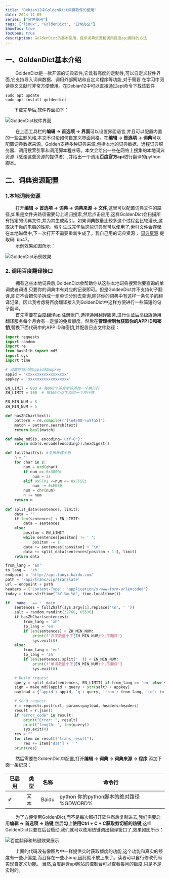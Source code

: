 ```yaml
---
title: "Debian12中GoldenDict词典软件的使用"
date: 2024-11-05
series: ["软件使用"]
tags: ["linux", "GoldenDict", "日常办公"]
ShowToc: true
TocOpen: true
description: GoldenDict的基本使用，提供词典资源和调用百度api翻译的方法
---
```


## 一、GoldenDict基本介绍

&emsp;&emsp; GoldenDict是一款开源的词典软件,它具有高度的定制性,可以自定义软件界面,它支持导入词典数据、调用外部网站和自定义程序等功能,对于需要
在学习中阅读英文文献时非常方便使用。在Debian12中可以直接通过apt命令下载该软件

``` shell
sudo apt update
sudo apt install goldendict
```

&emsp;&emsp;下载完毕后,软件界面如下：

![GoldenDict软件界面](/images/goldendict软件.png)

&emsp;&emsp; 在上面工具栏的**编辑 -> 首选项 -> 界面**可以设置界面语言,并且可以配置内置的一些主题风格,本文不讨论如何自定义界面风格。在**编辑 -> 首选项 -> 词典**可以配置词典数据来源。Golden支持多种词典来源,包括本地的词典数据、远程词典服务器、调用搜索引擎和调用脚本程序等。本文会给出一些在网络上搜集的本地词典资源（感谢这些资源的提供者）,并给出一个调用**百度官方api**进行翻译的python脚本。</p>

## 二、词典资源配置

### 1.本地词典资源

&emsp;&emsp; 打开**编辑 -> 首选项 -> 词典 -> 词典来源 -> 文件**,这里可以配置词典文件的路径,如果是文件夹路径需要勾上递归搜索,然后点击应用,这样GoldenDict会扫描所有指定的词典文件,并为其生成索引。如果词典数量比较多这个过程会比较漫长,这取决于你的电脑的性能。索引生成完毕后这些词典就可以使用了,索引文件会存储在本地磁盘中,下一次打开不需要重新生成了。我自己用的词典资源：
[词典资源](https://pan.baidu.com/s/10IJi6kACrTUGvQcmH_E-Bw?pwd=bp47) 提取码: bp47。</br>
&emsp;&emsp; 示例效果如图所示：

![GoldenDict示例效果](/images/goldendict效果.png)</p>

### 2. 调用百度翻译接口
&emsp;&emsp; 拥有这些本地词典后,GoldenDict会帮助你从这些本地词典搜索你要查询的单词或者词语,只要你的词典中有对应的记录即可。但是GoldenDict并不支持句子翻译,即它不会把句子拆成一组单词分别去查询,除非你的词典中有这样一条句子的翻译记录。因此我考虑将百度翻译接入到GoldenDict中这样方便进行一些简短的句子翻译。</br>
&emsp;&emsp; 首先需要在[百度翻译api](https://api.fanyi.baidu.com/)注册账户,选择通用翻译服务,进行认证后高级版通用翻译服务每个月会有一定量的免费额度。然后在**管理控制台获取你的APP ID和密钥**,替换下面代码中的APP ID和密钥,并配置日志文件路径：

``` Python
import requests
import random
import re
from hashlib import md5
import sys
import time

# 设置你自己的appid和appkey
appid = 'xxxxxxxxxxxxxxxxxx'
appkey = 'xxxxxxxxxxxxxxxxxx'

EN_LIMIT = 800 # 每800个英文字符添加一个换行符
ZH_LIMIT = 300  # 每300个汉字添加一个换行符

EN_MIN_NUM = 8
ZH_MIN_NUM = 5

def hasZhChar(text):
    pattern = re.compile(r'[\u4e00-\u9fa5]')
    match = pattern.search(text)
    return bool(match)

def make_md5(s, encoding='utf-8'):
    return md5(s.encode(encoding)).hexdigest()

def full2half(s): #全角转成半角
    n = ''
    for char in s:
        num = ord(char)
        if num == 0x3000:        
            num = 32
        elif 0xFF01 <=num <= 0xFF5E: 
            num -= 0xFEE0
        num = chr(num)
        n += num
    return n
    
def split_data(sentences, limit):
    data = ""
    if len(sentences) < EN_LIMIT:
        data = sentences
    else:
        positon = EN_LIMIT
        while sentences[positon] != ' ':
            positon -= 1
        data += sentences[:positon] + '\n'
        data += split_data(sentences[positon + 1:], limit)
    return data

from_lang = 'en'
to_lang =  'zh'
endpoint = 'http://api.fanyi.baidu.com'
path = '/api/trans/vip/translate'
url = endpoint + path
headers = {'Content-Type': 'application/x-www-form-urlencoded'}
today = time.strftime("%Y-%m-%d", time.localtime())

if __name__ == '__main__':
    sentences = full2half(sys.argv[1].replace('\n', ' '))
    salt = random.randint(32768, 65536)
    if hasZhChar(sentences):
        from_lang = 'zh'
        to_lang = 'en'
        if len(sentences) < ZH_MIN_NUM:
            print(f"汉字数量小于{ZH_MIN_NUM}个,不翻译")
            sys.exit(0)
    else:
        from_lang = 'en'
        to_lang = 'zh'
        if len(sentences.split(' ')) < EN_MIN_NUM:
            print(f"单词数量小于{EN_MIN_NUM}个,不翻译")
            sys.exit(0)

    # Build request
    query = split_data(sentences, EN_LIMIT) if from_lang == 'en' else split_data(sentences, ZH_LIMIT)
    sign = make_md5(appid + query + str(salt) + appkey)
    payload = {'appid': appid, 'q': query, 'from': from_lang, 'to': to_lang, 'salt': salt, 'sign': sign}

    # Send request
    r = requests.post(url, params=payload, headers=headers)
    result = r.json()
    if "error_code" in result:
        print("Error: ", result)
        print("length: ", len(query))
        sys.exit(0)
    res = ""
    for item in result["trans_result"]:
        res += item["dst"] + ' '
    print(res)
```

&emsp;&emsp; 然后需要在GoldenDict中配置,打开**编辑 -> 词典 -> 词典来源 -> 程序**,添加下面一条记录：

| 已启用  | 类型 | 名称 | 命令行 |
| ------- | ------- | ------- | ------- |
| &#10004; | 文本  | Baidu | python 你的python脚本的绝对路径 %GDWORD% |

&emsp;&emsp; 为了方便使用GoldenDict,而不是每次都打开软件然后复制进去,我们需要启用**编辑 -> 首选项 -> 热键**,然后**勾上使用Ctrl + C + C获取剪切板的热键**,这样GoldenDict只要在后台启动,我们就可以使用热键调出翻译窗口了,效果如图所示：

![百度翻译和热键效果展示](/images/百度翻译效果展示.png)

&emsp;&emsp; 上面的代码没有像图片中一样提供实时获取额度的功能,这个功能和真实的额度有一些小偏差,而且存在一些小bug,因此就不放上来了。读者可以自行修改代码实现自定义功能。
当然,百度翻译api网站的控制台可以查看每月的额度,只是不是实时的。


